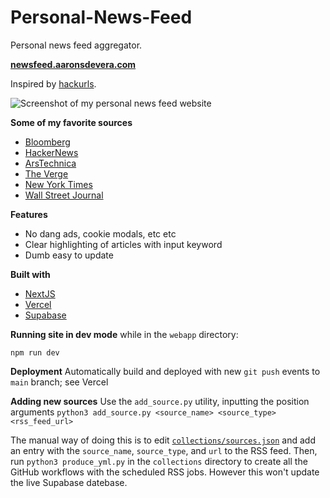 # Personal-News-Feed
Personal news feed aggregator.

**[newsfeed.aaronsdevera.com](https://newsfeed.aaronsdevera.com)**

Inspired by [hackurls](https://hackurls.com/).

![Screenshot of my personal news feed website](https://newsfeed.aaronsdevera.com/newsfeed-screenshot.png)

**Some of my favorite sources**
- [Bloomberg](https://bloomberg.com)
- [HackerNews](https://news.ycombinator.com)
- [ArsTechnica](https://arstechnica.com)
- [The Verge](https://theverge.com)
- [New York Times](https://nytimes.com)
- [Wall Street Journal](https://wsj.com)

**Features**
- No dang ads, cookie modals, etc etc
- Clear highlighting of articles with input keyword
- Dumb easy to update

**Built with**
- [NextJS](https://nextjs.org/)
- [Vercel](https://vercel.com)
- [Supabase](https://supabase.com/)

**Running site in dev mode**
while in the `webapp` directory:
```
npm run dev
```

**Deployment**
Automatically build and deployed with new `git push` events to `main` branch; see Vercel

**Adding new sources**
Use the `add_source.py` utility, inputting the position arguments `python3 add_source.py <source_name> <source_type> <rss_feed_url>`

The manual way of doing this is to edit [`collections/sources.json`](./collections/sources.json) and add an entry with the `source_name`, `source_type`, and `url` to the RSS feed. Then, run `python3 produce_yml.py` in the `collections` directory to create all the GitHub workflows with the scheduled RSS jobs. However this won't update the live Supabase datebase.